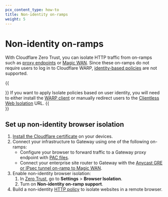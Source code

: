 ```yaml
---
pcx_content_type: how-to
title: Non-identity on-ramps
weight: 5
---
```


# Non-identity on-ramps

With Cloudflare Zero Trust, you can isolate HTTP traffic from on-ramps such as [proxy endpoints](/cloudflare-one/connections/connect-devices/agentless/pac-files/) or [Magic WAN](/magic-wan/zero-trust/secure-web-gateway/). Since these on-ramps do not require users to log in to Cloudflare WARP, [identity-based policies](/cloudflare-one/policies/filtering/identity-selectors/) are not supported.

{{<Aside type="note">}}
If you want to apply Isolate policies based on user identity, you will need to either install the [WARP client](/cloudflare-one/connections/connect-devices/warp/) or manually redirect users to the [Clientless Web Isolation](/cloudflare-one/policies/browser-isolation/setup/clientless-browser-isolation/) URL.
{{</Aside>}}

## Set up non-identity browser isolation

1. [Install the Cloudflare certificate](/cloudflare-one/connections/connect-devices/warp/user-side-certificates/) on your devices.
2. Connect your infrastructure to Gateway using one of the following on-ramps:
   - Configure your browser to forward traffic to a Gateway proxy endpoint with [PAC files](/cloudflare-one/connections/connect-devices/agentless/pac-files/).
   - Connect your enterprise site router to Gateway with the [Anycast GRE or IPsec tunnel on-ramp to Magic WAN](/magic-wan/zero-trust/secure-web-gateway/).
3. Enable non-identity browser isolation:
   1. In [Zero Trust](https://one.dash.cloudflare.com/), go to **Settings** > **Browser Isolation**.
   2. Turn on **Non-identity on-ramp support**.
4. Build a non-identity [HTTP policy](/cloudflare-one/policies/browser-isolation/isolation-policies/) to isolate websites in a remote browser.
